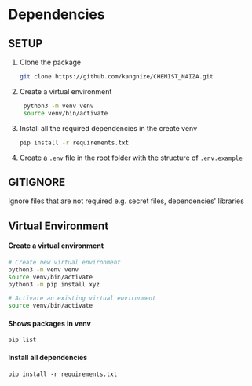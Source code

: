 # Dependencies

## SETUP
1. Clone the package
   ```sh
   git clone https://github.com/kangnize/CHEMIST_NAIZA.git
   ```
2. Create a virtual environment
   ```sh
    python3 -m venv venv
    source venv/bin/activate
    ```
3. Install all the required dependencies in the create venv
   ```sh
   pip install -r requirements.txt
   ```
4. Create a `.env` file in the root folder with the structure of `.env.example`

## GITIGNORE
Ignore files that are not required e.g. secret files, dependencies' libraries


## Virtual Environment
#### Create a virtual environment
```sh
# Create new virtual environment
python3 -m venv venv
source venv/bin/activate
python3 -m pip install xyz

# Activate an existing virtual environment
source venv/bin/activate
```
#### Shows packages in venv
`pip list`

#### Install all dependencies
`pip install -r requirements.txt`